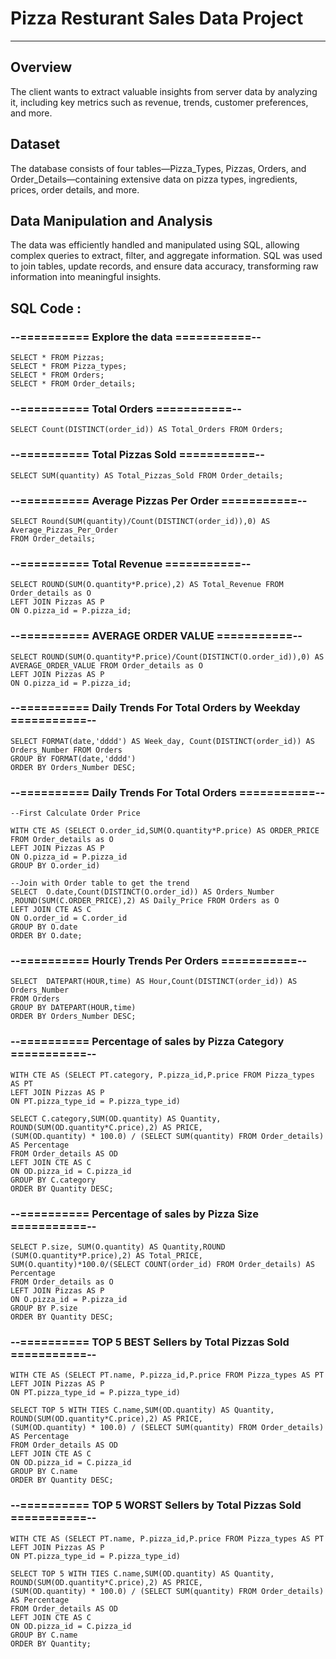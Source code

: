 # Pizza Resturant Sales Data Project

----------------
## Overview
The client wants to extract valuable insights from server data by analyzing it, including key metrics such as revenue, trends, customer preferences, and more.

## Dataset
The database consists of four tables—Pizza_Types, Pizzas, Orders, and Order_Details—containing extensive data on pizza types, ingredients, prices, order details, and more.

## Data Manipulation and Analysis
The data was efficiently handled and manipulated using SQL, allowing complex queries to extract, filter, and aggregate information. SQL was used to join tables, update records, and ensure data accuracy, transforming raw information into meaningful insights.

## SQL Code :

### --========== Explore the data ===========--

```
SELECT * FROM Pizzas;
SELECT * FROM Pizza_types;
SELECT * FROM Orders;
SELECT * FROM Order_details;
```

### --========== Total Orders ===========--

```
SELECT Count(DISTINCT(order_id)) AS Total_Orders FROM Orders;
```

### --========== Total Pizzas Sold ===========--

```
SELECT SUM(quantity) AS Total_Pizzas_Sold FROM Order_details;
```

### --========== Average Pizzas Per Order ===========--

```
SELECT Round(SUM(quantity)/Count(DISTINCT(order_id)),0) AS Average_Pizzas_Per_Order 
FROM Order_details;
```

### --========== Total Revenue ===========--

```
SELECT ROUND(SUM(O.quantity*P.price),2) AS Total_Revenue FROM Order_details as O
LEFT JOIN Pizzas AS P
ON O.pizza_id = P.pizza_id;
```

### --========== AVERAGE ORDER VALUE ===========--

```
SELECT ROUND(SUM(O.quantity*P.price)/Count(DISTINCT(O.order_id)),0) AS AVERAGE_ORDER_VALUE FROM Order_details as O
LEFT JOIN Pizzas AS P
ON O.pizza_id = P.pizza_id;
```

### --========== Daily Trends For Total Orders by Weekday ===========--

```
SELECT FORMAT(date,'dddd') AS Week_day, Count(DISTINCT(order_id)) AS Orders_Number FROM Orders
GROUP BY FORMAT(date,'dddd')
ORDER BY Orders_Number DESC;
```

### --========== Daily Trends For Total Orders ===========--

```
--First Calculate Order Price

WITH CTE AS (SELECT O.order_id,SUM(O.quantity*P.price) AS ORDER_PRICE FROM Order_details as O
LEFT JOIN Pizzas AS P
ON O.pizza_id = P.pizza_id
GROUP BY O.order_id)

--Join with Order table to get the trend
SELECT  O.date,Count(DISTINCT(O.order_id)) AS Orders_Number ,ROUND(SUM(C.ORDER_PRICE),2) AS Daily_Price FROM Orders as O
LEFT JOIN CTE AS C
ON O.order_id = C.order_id
GROUP BY O.date
ORDER BY O.date;
```

### --========== Hourly Trends Per Orders ===========--

```
SELECT  DATEPART(HOUR,time) AS Hour,Count(DISTINCT(order_id)) AS Orders_Number
FROM Orders 
GROUP BY DATEPART(HOUR,time)
ORDER BY Orders_Number DESC;
```

### --========== Percentage of sales by Pizza Category ===========--

```
WITH CTE AS (SELECT PT.category, P.pizza_id,P.price FROM Pizza_types AS PT 
LEFT JOIN Pizzas AS P
ON PT.pizza_type_id = P.pizza_type_id)

SELECT C.category,SUM(OD.quantity) AS Quantity, ROUND(SUM(OD.quantity*C.price),2) AS PRICE,
(SUM(OD.quantity) * 100.0) / (SELECT SUM(quantity) FROM Order_details) AS Percentage
FROM Order_details AS OD
LEFT JOIN CTE AS C
ON OD.pizza_id = C.pizza_id
GROUP BY C.category
ORDER BY Quantity DESC;
```

### --========== Percentage of sales by Pizza Size ===========--

```
SELECT P.size, SUM(O.quantity) AS Quantity,ROUND (SUM(O.quantity*P.price),2) AS Total_PRICE,
SUM(O.quantity)*100.0/(SELECT COUNT(order_id) FROM Order_details) AS Percentage
FROM Order_details as O
LEFT JOIN Pizzas AS P
ON O.pizza_id = P.pizza_id
GROUP BY P.size
ORDER BY Quantity DESC;
```

### --========== TOP 5 BEST Sellers by Total Pizzas Sold ===========--

```
WITH CTE AS (SELECT PT.name, P.pizza_id,P.price FROM Pizza_types AS PT 
LEFT JOIN Pizzas AS P
ON PT.pizza_type_id = P.pizza_type_id)

SELECT TOP 5 WITH TIES C.name,SUM(OD.quantity) AS Quantity, ROUND(SUM(OD.quantity*C.price),2) AS PRICE,
(SUM(OD.quantity) * 100.0) / (SELECT SUM(quantity) FROM Order_details) AS Percentage
FROM Order_details AS OD
LEFT JOIN CTE AS C
ON OD.pizza_id = C.pizza_id
GROUP BY C.name
ORDER BY Quantity DESC;
```

### --========== TOP 5 WORST Sellers by Total Pizzas Sold ===========--

```
WITH CTE AS (SELECT PT.name, P.pizza_id,P.price FROM Pizza_types AS PT 
LEFT JOIN Pizzas AS P
ON PT.pizza_type_id = P.pizza_type_id)

SELECT TOP 5 WITH TIES C.name,SUM(OD.quantity) AS Quantity, ROUND(SUM(OD.quantity*C.price),2) AS PRICE,
(SUM(OD.quantity) * 100.0) / (SELECT SUM(quantity) FROM Order_details) AS Percentage
FROM Order_details AS OD
LEFT JOIN CTE AS C
ON OD.pizza_id = C.pizza_id
GROUP BY C.name
ORDER BY Quantity;
```
